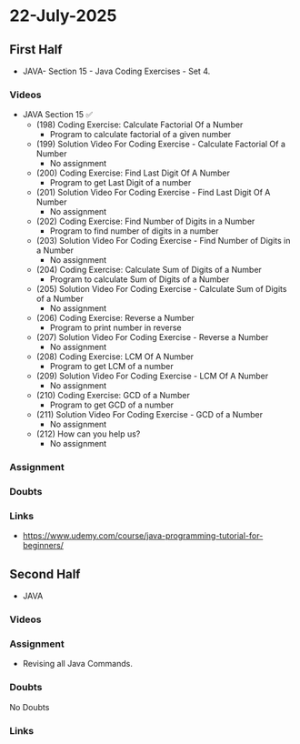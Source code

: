 # 22-July-2025

## First Half

- JAVA- Section 15 - Java Coding Exercises - Set 4.

### Videos

- JAVA Section 15 ✅
    - (198) Coding Exercise: Calculate Factorial Of a Number
        - Program to calculate factorial of a given number
    - (199) Solution Video For Coding Exercise - Calculate Factorial Of a Number
        - No assignment
    - (200) Coding Exercise: Find Last Digit Of A Number
        - Program to get Last Digit of a number
    - (201) Solution Video For Coding Exercise - Find Last Digit Of A Number
        - No assignment
    - (202) Coding Exercise: Find Number of Digits in a Number
        - Program to find number of digits in a number
    - (203) Solution Video For Coding Exercise - Find Number of Digits in a Number
        - No assignment
    - (204) Coding Exercise: Calculate Sum of Digits of a Number
        - Program to calculate Sum of Digits of a Number
    - (205) Solution Video For Coding Exercise - Calculate Sum of Digits of a Number
        - No assignment
    - (206) Coding Exercise: Reverse a Number
        - Program to print number in reverse
    - (207)	Solution Video For Coding Exercise - Reverse a Number
        - No assignment
    - (208)	Coding Exercise: LCM Of A Number
        - Program to get LCM of a number
    - (209) Solution Video For Coding Exercise - LCM Of A Number
        - No assignment
    - (210) Coding Exercise: GCD of a Number
        - Program to get GCD of a number
    - (211)	Solution Video For Coding Exercise - GCD of a Number
        - No assignment
    - (212) How can you help us?
        - No assignment

### Assignment

### Doubts

### Links

- https://www.udemy.com/course/java-programming-tutorial-for-beginners/

## Second Half
 
- JAVA

### Videos


### Assignment

- Revising all Java Commands.

### Doubts

No Doubts

### Links

